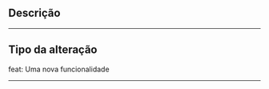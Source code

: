 ## Descrição


---

## Tipo da alteração

feat: Uma nova funcionalidade

<!-- USE A OPÇÃO MAIS RELEVANTE
feat: Uma nova funcionalidade
fix: Correção de algum bug
style: Alterações que não afetam o significado do código (espaço em branco, formatação etc.)
perf: Mudança no código para melhoria de performance
refactor: Uma alteração de código que não corrige um bug nem adiciona um recurso
test: Adicionando testes ausentes ou corrigindo testes existentes
build: Alterações que afetam o sistema de compilação ou dependências externas
ci: Alterações nos arquivos e scripts de configuração do CI'
chore: Outras alterações que não modificam os arquivos de origem ou de teste
docs: Apenas mudança de documentação
revert: Reverte um commit
wip: Código em desenvolvimento
-->

---
